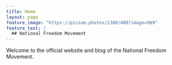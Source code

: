 ```yaml
---
title: Home
layout: page
feature_image: "https://picsum.photos/1300/400?image=989"
feature_text: |
  ## National Freedom Movement
---
```


Welcome to the official website and blog of the National Freedom Movement.
